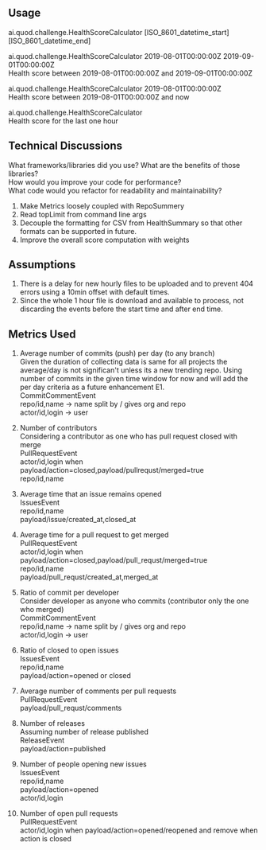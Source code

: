 Usage
-----
ai.quod.challenge.HealthScoreCalculator [ISO_8601_datetime_start] [ISO_8601_datetime_end]  
  
ai.quod.challenge.HealthScoreCalculator 2019-08-01T00:00:00Z 2019-09-01T00:00:00Z  
Health score between 2019-08-01T00:00:00Z and 2019-09-01T00:00:00Z  
  
ai.quod.challenge.HealthScoreCalculator 2019-08-01T00:00:00Z  
Health score between 2019-08-01T00:00:00Z and now  
  
ai.quod.challenge.HealthScoreCalculator  
Health score for the last one hour  

Technical Discussions
---------------------
What frameworks/libraries did you use? What are the benefits of those libraries?  
How would you improve your code for performance?  
What code would you refactor for readability and maintainability?  
1. Make Metrics loosely coupled with RepoSummery  
2. Read topLimit from command line args
3. Decouple the formatting for CSV from HealthSummary so that other formats can be
supported in future.
4. Improve the overall score computation with weights

Assumptions
-----------
1. There is a delay for new hourly files to be uploaded and to prevent 404
errors using a 10min offset with default times.  
2. Since the whole 1 hour file is download and available to process, not
discarding the events before the start time and after end time.  

Metrics Used
------------
1. Average number of commits (push) per day (to any branch)  
Given the duration of collecting data is same for all projects the average/day 
is not significan't unless its a new trending repo. Using number of commits in 
the given time window for now and will add the per day criteria as a future enhancement E1.  
CommitCommentEvent  
repo/id,name -> name split by / gives org and repo  
actor/id,login -> user  

2. Number of contributors  
Considering a contributor as one who has pull request closed with merge  
PullRequestEvent  
actor/id,login when payload/action=closed,payload/pullrequst/merged=true  
repo/id,name  

3. Average time that an issue remains opened  
IssuesEvent  
repo/id,name  
payload/issue/created_at,closed_at  

4. Average time for a pull request to get merged  
PullRequestEvent  
actor/id,login when payload/action=closed,payload/pull_requst/merged=true  
repo/id,name  
payload/pull_requst/created_at,merged_at  

5. Ratio of commit per developer  
Consider developer as anyone who commits (contributor only the one who merged)  
CommitCommentEvent  
repo/id,name -> name split by / gives org and repo  
actor/id,login -> user  

6. Ratio of closed to open issues  
IssuesEvent  
repo/id,name  
payload/action=opened or closed  

7. Average number of comments per pull requests  
PullRequestEvent  
payload/pull_requst/comments  

8. Number of releases  
Assuming number of release published  
ReleaseEvent  
payload/action=published  
  
9. Number of people opening new issues  
IssuesEvent  
repo/id,name  
payload/action=opened  
actor/id,login  

10. Number of open pull requests  
PullRequestEvent  
actor/id,login when payload/action=opened/reopened and remove when action is closed  